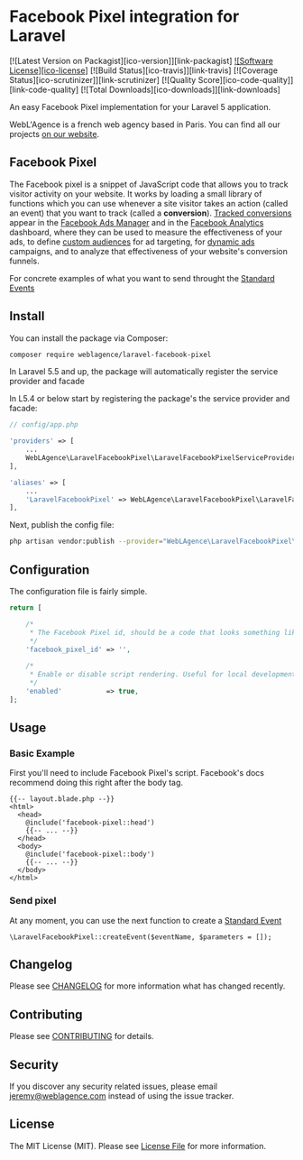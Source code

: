# Facebook Pixel integration for Laravel

[![Latest Version on Packagist][ico-version]][link-packagist]
[![Software License][ico-license]](LICENSE.md)
[![Build Status][ico-travis]][link-travis]
[![Coverage Status][ico-scrutinizer]][link-scrutinizer]
[![Quality Score][ico-code-quality]][link-code-quality]
[![Total Downloads][ico-downloads]][link-downloads]

An easy Facebook Pixel implementation for your Laravel 5 application.

WebL'Agence is a french web agency based in Paris. You can find all our projects [on our website](https://weblagence.com).

## Facebook Pixel

The Facebook pixel is a snippet of JavaScript code that allows you to track visitor activity on your website. It works by loading a small library of functions which you can use whenever a site visitor takes an action (called an event) that you want to track (called a **conversion**). [Tracked conversions](https://developers.facebook.com/docs/facebook-pixel/implementation/conversion-tracking) appear in the [Facebook Ads Manager](https://www.facebook.com/adsmanager) and in the [Facebook Analytics](https://business.facebook.com/analytics) dashboard, where they can be used to measure the effectiveness of your ads, to define [custom audiences](https://developers.facebook.com/docs/facebook-pixel/implementation/custom-audiences) for ad targeting, for [dynamic ads](https://developers.facebook.com/docs/facebook-pixel/implementation/dynamic-ads) campaigns, and to analyze that effectiveness of your website's conversion funnels.

For concrete examples of what you want to send throught the [Standard Events](https://developers.facebook.com/docs/facebook-pixel/reference#events)

## Install

You can install the package via Composer:

```bash
composer require weblagence/laravel-facebook-pixel
```

In Laravel 5.5 and up, the package will automatically register the service provider and facade

In L5.4 or below start by registering the package's the service provider and facade:

```php
// config/app.php

'providers' => [
    ...
    WebLAgence\LaravelFacebookPixel\LaravelFacebookPixelServiceProvider::class,
],

'aliases' => [
    ...
    'LaravelFacebookPixel' => WebLAgence\LaravelFacebookPixel\LaravelFacebookPixelFacade::class,
],
```

Next, publish the config file:

```bash
php artisan vendor:publish --provider="WebLAgence\LaravelFacebookPixel\LaravelFacebookPixelServiceProvider"
```

## Configuration

The configuration file is fairly simple.

```php
return [

    /*
     * The Facebook Pixel id, should be a code that looks something like "XXXXXXXXXXXXXXXX".
     */
    'facebook_pixel_id' => '',
   
    /*
     * Enable or disable script rendering. Useful for local development.
     */
    'enabled'           => true,
];

```

## Usage

### Basic Example

First you'll need to include Facebook Pixel's script. Facebook's docs recommend doing this right after the body tag.

```
{{-- layout.blade.php --}}
<html>
  <head>
    @include('facebook-pixel::head')
    {{-- ... --}}
  </head>
  <body>
    @include('facebook-pixel::body')
    {{-- ... --}}
  </body>
</html>
```

### Send pixel

At any moment, you can use the next function to create a [Standard Event](https://developers.facebook.com/docs/facebook-pixel/reference#events)

```
\LaravelFacebookPixel::createEvent($eventName, $parameters = []);
```

## Changelog

Please see [CHANGELOG](CHANGELOG.md) for more information what has changed recently.

## Contributing

Please see [CONTRIBUTING](CONTRIBUTING.md) for details.

## Security

If you discover any security related issues, please email jeremy@weblagence.com instead of using the issue tracker.

## License

The MIT License (MIT). Please see [License File](LICENSE.md) for more information.
